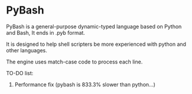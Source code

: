 # PyBash

PyBash is a general-purpose dynamic-typed language based on Python and Bash, It ends in .pyb format.

It is designed to help shell scripters be more experienced with python and other languages.

The engine uses match-case code to process each line.

TO-DO list:
1. Performance fix (pybash is 833.3% slower than python...)
